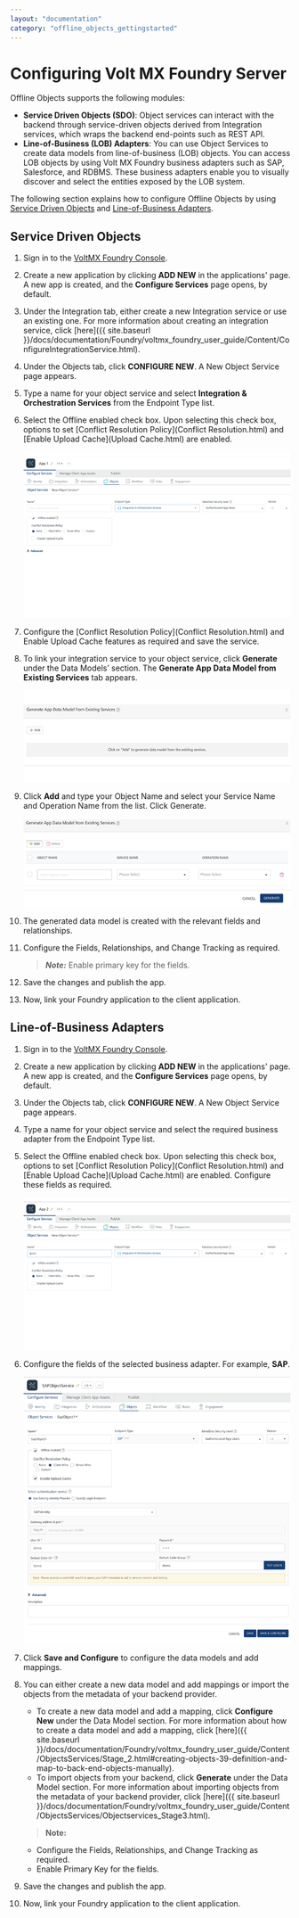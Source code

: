```yaml
---
layout: "documentation"
category: "offline_objects_gettingstarted"
---
```


Configuring Volt MX Foundry Server
=================================

Offline Objects supports the following modules:

*   **Service Driven Objects (SDO)**: Object services can interact with the backend through service-driven objects derived from Integration services, which wraps the backend end-points such as REST API.
*   **Line-of-Business (LOB) Adapters**: You can use Object Services to create data models from line-of-business (LOB) objects. You can access LOB objects by using Volt MX Foundry business adapters such as SAP, Salesforce, and RDBMS. These business adapters enable you to visually discover and select the entities exposed by the LOB system.

The following section explains how to configure Offline Objects by using [Service Driven Objects](#service-driven-objects) and [Line-of-Business Adapters](#line-of-business-adapters).

Service Driven Objects
----------------------

1.  Sign in to the [VoltMX Foundry Console](https://manage.hclvoltmx.com/console/).
2.  Create a new application by clicking **ADD NEW** in the applications' page. A new app is created, and the **Configure Services** page opens, by default.
3.  Under the Integration tab, either create a new Integration service or use an existing one. For more information about creating an integration service, click [here]({{ site.baseurl }}/docs/documentation/Foundry/voltmx_foundry_user_guide/Content/ConfigureIntegrationService.html).
4.  Under the Objects tab, click **CONFIGURE NEW**. A New Object Service page appears.
5.  Type a name for your object service and select **Integration & Orchestration Services** from the Endpoint Type list.
6.  Select the Offline enabled check box. Upon selecting this check box, options to set [Conflict Resolution Policy](Conflict Resolution.html) and [Enable Upload Cache](Upload Cache.html) are enabled.
    
    ![](Resources/Images/SDO_661x410.png)
    
7.  Configure the [Conflict Resolution Policy](Conflict Resolution.html) and Enable Upload Cache features as required and save the service.
8.  To link your integration service to your object service, click **Generate** under the Data Models’ section. The **Generate App Data Model from Existing Services** tab appears.
    
    ![](Resources/Images/DataModel_640x220.png)
    
9.  Click **Add** and type your Object Name and select your Service Name and Operation Name from the list. Click Generate.
    
    ![](Resources/Images/Data_Model_639x211.png)
    
10.  The generated data model is created with the relevant fields and relationships.
11.  Configure the Fields, Relationships, and Change Tracking as required.
    
       > **_Note:_** Enable primary key for the fields.
    
12.  Save the changes and publish the app.
13.  Now, link your Foundry application to the client application.


Line-of-Business Adapters
-------------------------

1.  Sign in to the [VoltMX Foundry Console](https://manage.hclvoltmx.com/console/).
2.  Create a new application by clicking **ADD NEW** in the applications' page. A new app is created, and the **Configure Services** page opens, by default.
3.  Under the Objects tab, click **CONFIGURE NEW**. A New Object Service page appears.
4.  Type a name for your object service and select the required business adapter from the Endpoint Type list.
5.  Select the Offline enabled check box. Upon selecting this check box, options to set [Conflict Resolution Policy](Conflict Resolution.html) and [Enable Upload Cache](Upload Cache.html) are enabled. Configure these fields as required.
    
    ![](Resources/Images/Object_Services_645x369.png)
    
6.  Configure the fields of the selected business adapter. For example, **SAP**.
    
    ![](Resources/Images/BusinessAdapter_503x848.png)
    
7.  Click **Save and Configure** to configure the data models and add mappings.
8.  You can either create a new data model and add mappings or import the objects from the metadata of your backend provider.
    
    *   To create a new data model and add a mapping, click **Configure New** under the Data Model section. For more information about how to create a data model and add a mapping, click [here]({{ site.baseurl }}/docs/documentation/Foundry/voltmx_foundry_user_guide/Content/ObjectsServices/Stage_2.html#creating-objects-39-definition-and-map-to-back-end-objects-manually).
    *   To import objects from your backend, click **Generate** under the Data Model section. For more information about importing objects from the metadata of your backend provider, click [here]({{ site.baseurl }}/docs/documentation/Foundry/voltmx_foundry_user_guide/Content/ObjectsServices/Objectservices_Stage3.html).
    
    > **Note:**  
    *   Configure the Fields, Relationships, and Change Tracking as required.  
    *   Enable Primary Key for the fields.  
        
9.  Save the changes and publish the app.
10.  Now, link your Foundry application to the client application.

